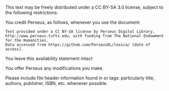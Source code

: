 This text may be freely distributed under a CC BY-SA 3.0 license, subject to the following restrictions: 

You credit Perseus, as follows, whenever you use the document:

    Text provided under a CC BY-SA license by Perseus Digital Library, http://www.perseus.tufts.edu, with funding from The National Endowment for the Humanities.
    Data accessed from https://github.com/PerseusDL/lexica/ [date of access].

You leave this availability statement intact

You offer Perseus any modifications you make.

Please include file header information found in <fileDesc> or <sourceDesc> tags: particularly title, authors, publisher, ISBN, etc. whenever possible.

